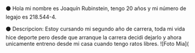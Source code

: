 :black_circle: Hola mi nombre es Joaquín Rubinstein, tengo 20 años y mi número de legajo es 218.544-4.

:black_circle: Descripcion: Estoy cursando mi segundo año de carrera, toda mi vida hice deporte pero desde que arranque la carrera decidi dejarlo y ahora unicamente entreno desde mi casa cuando tengo ratos libres.
![Foto Mia](
